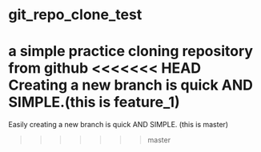 # git_repo_clone_test
a simple practice cloning repository from github
<<<<<<< HEAD
Creating a new branch is quick AND SIMPLE.(this is feature_1)
=======
Easily creating a new branch is quick AND SIMPLE. (this is master)
>>>>>>> master

